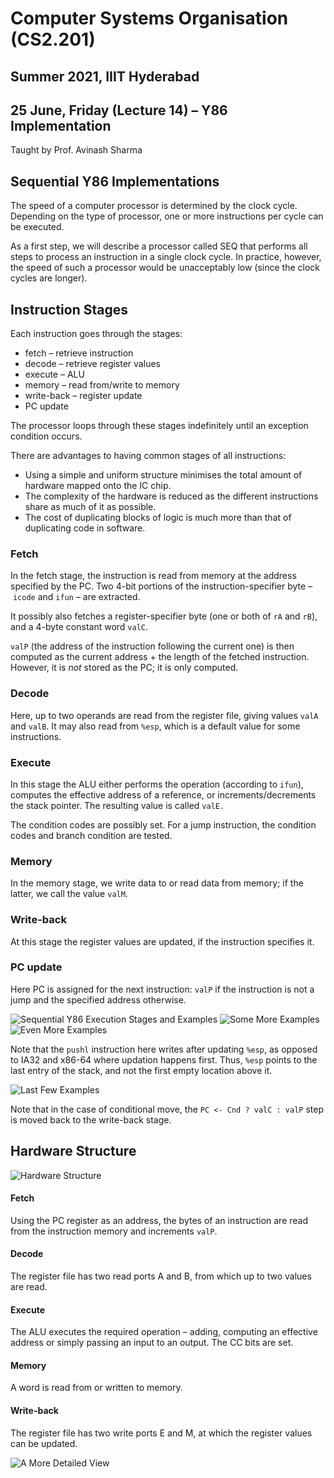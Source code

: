 # Computer Systems Organisation (CS2.201)
## Summer 2021, IIIT Hyderabad
## 25 June, Friday (Lecture 14) – Y86 Implementation

Taught by Prof. Avinash Sharma

## Sequential Y86 Implementations
The speed of a computer processor is determined by the clock cycle. Depending on the type of processor, one or more instructions per cycle can be executed.  

As a first step, we will describe a processor called SEQ that performs all steps to process an instruction in a single clock cycle. In practice, however, the speed of such a processor would be unacceptably low (since the clock cycles are longer).  

## Instruction Stages
Each instruction goes through the stages:
    
* fetch – retrieve instruction
* decode – retrieve register values
* execute – ALU
* memory – read from/write to memory
* write-back – register update
* PC update

The processor loops through these stages indefinitely until an exception condition occurs.

There are advantages to having common stages of all instructions:

* Using a simple and uniform structure minimises the total amount of hardware mapped onto the IC chip.
* The complexity of the hardware is reduced as the different instructions share as much of it as possible.
* The cost of duplicating blocks of logic is much more than that of duplicating code in software.

### Fetch
In the fetch stage, the instruction is read from memory at the address specified by the PC. Two 4-bit portions of the instruction-specifier byte – `icode` and `ifun` – are extracted.  

It possibly also fetches a register-specifier byte (one or both of `rA` and `rB`), and a 4-byte constant word `valC`.  

`valP` (the address of the instruction following the current one) is then computed as the current address + the length of the fetched instruction. However, it is _not_ stored as the PC; it is only computed.

### Decode
Here, up to two operands are read from the register file, giving values `valA` and `valB`. It may also read from `%esp`, which is a default value for some instructions.

### Execute
In this stage the ALU either performs the operation (according to `ifun`), computes the effective address of a reference, or increments/decrements the stack pointer. The resulting value is called `valE.`

The condition codes are possibly set. For a jump instruction, the condition codes and branch condition are tested.

### Memory
In the memory stage, we write data to or read data from memory; if the latter, we call the value `valM`.

### Write-back
At this stage the register values are updated, if the instruction specifies it.

### PC update
Here PC is assigned for the next instruction: `valP` if the instruction is not a jump and the specified address otherwise.

![Sequential Y86 Execution Stages and Examples](stages.png)
![Some More Examples](examples.png)
![Even More Examples](examples2.png)

Note that the `pushl` instruction here writes after updating `%esp`, as opposed to IA32 and x86-64 where updation happens first. Thus, `%esp` points to the last entry of the stack, and not the first empty location above it.

![Last Few Examples](examples3.png)

Note that in the case of conditional move, the `PC <- Cnd ? valC : valP` step is moved back to the write-back stage.

## Hardware Structure
![Hardware Structure](hardware.png)

#### Fetch
Using the PC register as an address, the bytes of an instruction are read from the instruction memory and increments `valP`.  

#### Decode
The register file has two read ports A and B, from which up to two values are read.  

#### Execute
The ALU executes the required operation – adding, computing an effective address or simply passing an input to an output. The CC bits are set.  

#### Memory
A word is read from or written to memory.  

#### Write-back
The register file has two write ports E and M, at which the register values can be updated.  

![A More Detailed View](detail.png)
